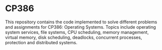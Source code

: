 # CP386
This repository contains the code implemented to solve different problems and assignments for CP386: Operating Systems. Topics include operating system services, file systems, CPU scheduling, memory management, virtual memory, disk scheduling, deadlocks, concurrent processes, protection and distributed systems.
